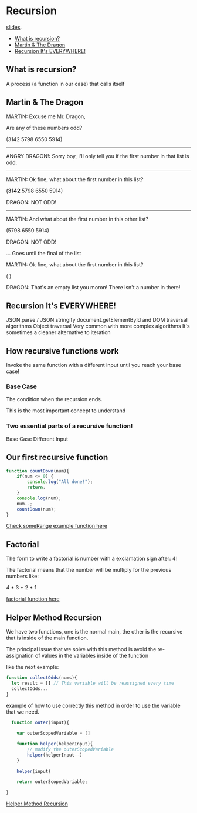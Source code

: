 # Recursion

[slides](https://cs.slides.com/colt_steele/searching-algorithms-22).

  - [What is recursion?](#what-is-recursion)
  - [Martin & The Dragon](#martin--the-dragon)
  - [Recursion It's EVERYWHERE!](#recursion-its-everywhere)

## What is recursion?
A process (a function in our case) that calls itself

## Martin & The Dragon

MARTIN: Excuse me Mr. Dragon,

Are any of these numbers odd?

(3142 5798 6550 5914)

-----
ANGRY DRAGON!: Sorry boy, I'll only tell you if the first number in that list is odd.

-----
MARTIN: Ok fine, what about the first number in this list?

(**3142** 5798 6550 5914)

DRAGON: NOT ODD!

----
MARTIN: And what about the first number in this other list?

(5798 6550 5914)

DRAGON: NOT ODD!

... Goes until the final of the list

MARTIN: Ok fine, what about the first number in this list?

( )

DRAGON: That's an empty list you moron! There isn't a number in there!

## Recursion It's EVERYWHERE!

JSON.parse / JSON.stringify
document.getElementById and DOM traversal algorithms
Object traversal
Very common with more complex algorithms
It's sometimes a cleaner alternative to iteration

## How recursive functions work
Invoke the same function with a different input until you reach your base case!

### Base Case
The condition when the recursion ends.

This is the most important concept to understand

### Two essential parts of a recursive function!
Base Case
Different Input

## Our first recursive function
```js
function countDown(num){
    if(num <= 0) {
        console.log("All done!");
        return;
    }
    console.log(num);
    num--;
    countDown(num);
}
```

[Check someRange example function here](../CourseExercises/Recursion/sumrange.js)


## Factorial

The form to write a factorial is number with a exclamation sign after: 4!

The factorial means that the number will be multiply for the previous numbers like:

4 * 3 * 2 * 1

[factorial function here](../CourseExercises/Recursion/factorial.js)

## Helper Method Recursion

We have two functions, one is the normal main, the other is the recursive that is inside of the main function.

The principal issue that we solve with this method is avoid the re-assignation of values in the variables inside of the function

like the next example:

```js
function collectOdds(nums){
  let result = [] // This variable will be reassigned every time
  collectOdds...
}
```

example of how to use correctly this method in order to use the variable that we need.

```js
  function outer(input){
    
    var outerScopedVariable = []

    function helper(helperInput){
        // modify the outerScopedVariable
        helper(helperInput--)
    }
    
    helper(input)

    return outerScopedVariable;

}
```

[Helper Method Recursion](../CourseExercises/Recursion/helperMethodRecursion.js)

